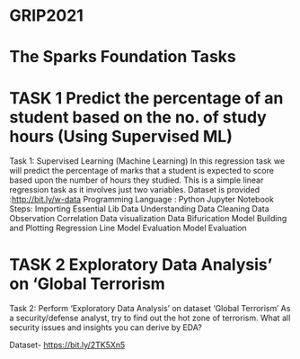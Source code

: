 # GRIP2021
# The Sparks Foundation Tasks 
# TASK 1 Predict the percentage of an student based on the no. of study hours (Using Supervised ML)

Task 1: Supervised Learning (Machine Learning) In this regression task we will predict the percentage of marks that a student is expected to score based upon the number of hours they studied. This is a simple linear regression task as it involves just two variables. Dataset is provided :http://bit.ly/w-data Programming Language : Python Jupyter Notebook Steps: Importing Essential Lib Data Understanding Data Cleaning Data Observation Correlation Data visualization Data Bifurication Model Building and Plotting Regression Line Model Evaluation Model Evaluation

# TASK 2 Exploratory Data Analysis’ on ‘Global Terrorism

Task 2: Perform ‘Exploratory Data Analysis’ on dataset ‘Global Terrorism’ As a security/defense analyst, try to find out the hot zone of terrorism. What all security issues and insights you can derive by EDA?

Dataset- https://bit.ly/2TK5Xn5
